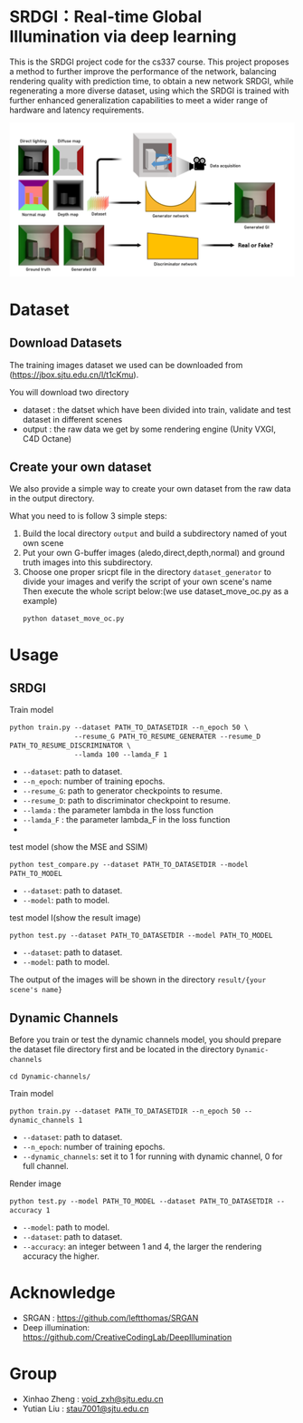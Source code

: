 # SRDGI：Real-time Global Illumination via deep learning

This is the SRDGI project code for the cs337 course. This project proposes a method to further improve the performance of the network, balancing rendering quality with prediction time, to obtain a new network SRDGI, while regenerating a more diverse dataset, using which the SRDGI is trained with further enhanced generalization capabilities to meet a wider range of hardware and latency requirements.

![image-20220104184758796](CG.png)

# Dataset

## Download Datasets

The training images dataset we used can be downloaded from (https://jbox.sjtu.edu.cn/l/t1cKmu).

You will download two directory

- dataset : the datset which have been divided into train, validate and test dataset in different scenes
- output : the raw data we get by some rendering engine (Unity VXGI, C4D Octane) 

## Create your own dataset

We also provide a simple way to create your own dataset from the raw data in the output directory.

What you need to is follow 3 simple steps:

1. Build the local directory `output` and build a subdirectory named of yout own scene
2. Put your own G-buffer images (aledo,direct,depth,normal) and ground truth images into this subdirectory.
3. Choose one proper sricpt file in the directory `dataset_generator` to divide your images and verify the script of your own scene's name  
    Then execute the whole script below:(we use dataset_move_oc.py as a example)
   ```
   python dataset_move_oc.py
   ```

# Usage

## SRDGI

Train model

```
python train.py --dataset PATH_TO_DATASETDIR --n_epoch 50 \
                --resume_G PATH_TO_RESUME_GENERATER --resume_D PATH_TO_RESUME_DISCRIMINATOR \
                --lamda 100 --lamda_F 1
```

- `--dataset`: path to dataset.
- `--n_epoch`: number of training epochs.
- `--resume_G`: path to generator checkpoints to resume.
- `--resume_D`: path to discriminator checkpoint to resume.
- `--lamda` : the parameter lambda in the loss function
- `--lamda_F` : the parameter lambda_F in the loss function
- 
test model (show the MSE and SSIM)

```
python test_compare.py --dataset PATH_TO_DATASETDIR --model PATH_TO_MODEL
```

- `--dataset`: path to dataset.
- `--model`: path to model.

test model I(show the result image)

```
python test.py --dataset PATH_TO_DATASETDIR --model PATH_TO_MODEL
```

- `--dataset`: path to dataset.
- `--model`: path to model.

The output of the images will be shown in the directory `result/{your scene's name}`

## Dynamic Channels

Before you train or test the dynamic channels model, you should prepare the dataset file directory first and be located in the directory `Dynamic-channels` 

```
cd Dynamic-channels/
```

Train model

```
python train.py --dataset PATH_TO_DATASETDIR --n_epoch 50 --dynamic_channels 1
```

- `--dataset`: path to dataset.
- `--n_epoch`: number of training epochs.
- `--dynamic_channels`: set it to 1 for running with dynamic channel, 0 for full channel.

Render image

```
python test.py --model PATH_TO_MODEL --dataset PATH_TO_DATASETDIR --accuracy 1
```

- `--model`: path to model.
- `--dataset`: path to dataset.
- `--accuracy`: an integer between 1 and 4, the larger the rendering accuracy the higher.

# Acknowledge

- SRGAN : https://github.com/leftthomas/SRGAN
- Deep illumination: https://github.com/CreativeCodingLab/DeepIllumination

# Group

- Xinhao Zheng : void_zxh@sjtu.edu.cn
- Yutian Liu : stau7001@sjtu.edu.cn

